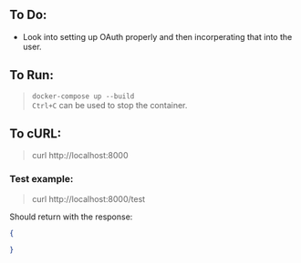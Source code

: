 ## To Do:
- Look into setting up OAuth properly and then incorperating that into the user.


## To Run:  
> `docker-compose up --build`  
`Ctrl+C` can be used to stop the container.  

## To cURL:  
> curl http://localhost:8000 

### Test example:
> curl http://localhost:8000/test

Should return with the response:
```json
{
    
}
```
